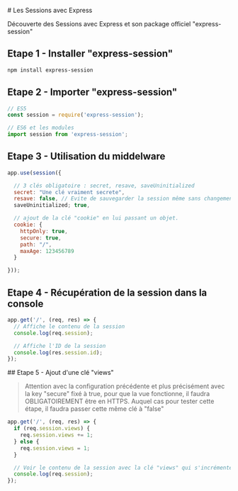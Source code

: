 # Les Sessions avec Express

Découverte des Sessions avec Express et son package officiel "express-session"

## Etape 1 - Installer "express-session"

```sh
npm install express-session
```

## Etape 2 - Importer "express-session"

```js
// ES5
const session = require('express-session');

// ES6 et les modules
import session from 'express-session';
```

## Etape 3 - Utilisation du middelware

```js
app.use(session({

  // 3 clés obligatoire : secret, resave, saveUninitialized
  secret: "Une clé vraiment secrete",
  resave: false, // Evite de sauvegarder la session même sans changement.
  saveUninitialized; true,

  // ajout de la clé "cookie" en lui passant un objet.
  cookie: {
    httpOnly: true,
    secure: true,
    path: "/",
    maxAge: 123456789
  }

}));
```

## Etape 4 - Récupération de la session dans la console

```js
app.get('/', (req, res) => {
  // Affiche le contenu de la session
  console.log(req.session);

  // Affiche l'ID de la session
  console.log(res.session.id);
});
```

## Etape 5 - Ajout d'une clé "views"

> Attention avec la configuration précédente et plus précisément avec la key "secure" fixé à true, pour que la vue fonctionne, il faudra OBLIGATOIREMENT être en HTTPS. Auquel cas pour tester cette étape, il faudra passer cette même clé à "false"

```js
app.get('/', (req, res) => {
  if (req.session.views) {
    req.session.views += 1;
  } else {
    req.session.views = 1;
  }

  // Voir le contenu de la session avec la clé "views" qui s'incrémente.
  console.log(req.session);
});
```
